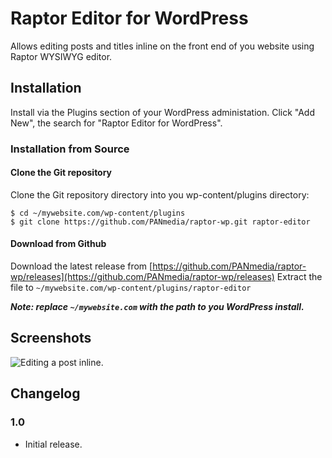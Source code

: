 # Raptor Editor for WordPress

Allows editing posts and titles inline on the front end of you website using Raptor WYSIWYG editor.

## Installation ##

Install via the Plugins section of your WordPress administation. Click "Add New", the search for "Raptor Editor for WordPress".

### Installation from Source ###

#### Clone the Git repository ####

Clone the Git repository directory into you wp-content/plugins directory:

    $ cd ~/mywebsite.com/wp-content/plugins
    $ git clone https://github.com/PANmedia/raptor-wp.git raptor-editor

#### Download from Github ####

Download the latest release from [https://github.com/PANmedia/raptor-wp/releases](https://github.com/PANmedia/raptor-wp/releases)
Extract the file to `~/mywebsite.com/wp-content/plugins/raptor-editor`

***Note: replace `~/mywebsite.com` with the path to you WordPress install.***

## Screenshots ##

![Editing a post inline.](https://raw.github.com/PANmedia/raptor-wp/master/assets/screenshot-1.png)

## Changelog ##

### 1.0 ###
* Initial release.
